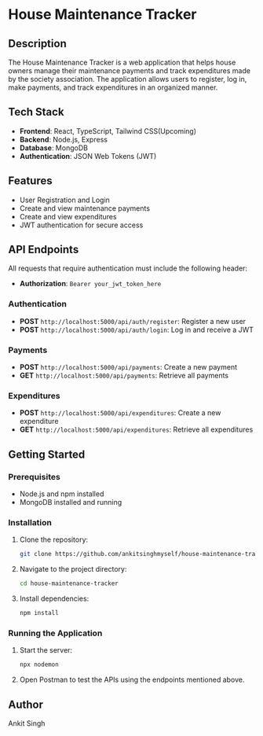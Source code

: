 # House Maintenance Tracker

## Description

The House Maintenance Tracker is a web application that helps house owners manage their maintenance payments and track expenditures made by the society association. The application allows users to register, log in, make payments, and track expenditures in an organized manner.

## Tech Stack

- **Frontend**: React, TypeScript, Tailwind CSS(Upcoming)
- **Backend**: Node.js, Express
- **Database**: MongoDB
- **Authentication**: JSON Web Tokens (JWT)

## Features

- User Registration and Login
- Create and view maintenance payments
- Create and view expenditures
- JWT authentication for secure access

## API Endpoints

 All requests that require authentication must include the following header:

- **Authorization**: `Bearer your_jwt_token_here`

### Authentication

- **POST** `http://localhost:5000/api/auth/register`: Register a new user
- **POST** `http://localhost:5000/api/auth/login`: Log in and receive a JWT

### Payments

- **POST** `http://localhost:5000/api/payments`: Create a new payment
- **GET** `http://localhost:5000/api/payments`: Retrieve all payments

### Expenditures

- **POST** `http://localhost:5000/api/expenditures`: Create a new expenditure
- **GET** `http://localhost:5000/api/expenditures`: Retrieve all expenditures

## Getting Started

### Prerequisites

- Node.js and npm installed
- MongoDB installed and running

### Installation

1. Clone the repository:
   ```bash
   git clone https://github.com/ankitsinghmyself/house-maintenance-tracker.git
   ```

2. Navigate to the project directory:
   ```bash
   cd house-maintenance-tracker
   ```

3. Install dependencies:
   ```bash
   npm install
   ```

### Running the Application

1. Start the server:
   ```bash
   npx nodemon
   ```

2. Open Postman to test the APIs using the endpoints mentioned above.


## Author

Ankit Singh